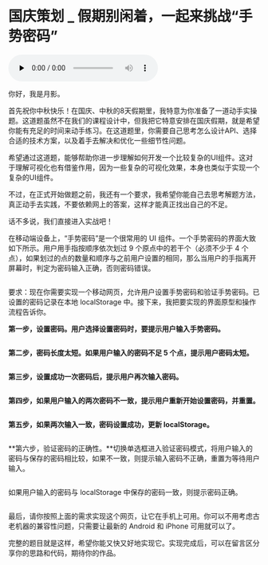 # 国庆策划 _ 假期别闲着，一起来挑战“手势密码”

<audio id="audio" title="国庆策划 | 假期别闲着，一起来挑战“手势密码”" controls="" preload="none"><source id="mp3" src="https://static001.geekbang.org/resource/audio/65/cc/6503ec59e4e146f59d93cbde1d36d9cc.mp3"></audio>

你好，我是月影。

首先祝你中秋快乐！在国庆、中秋的8天假期里，我特意为你准备了一道动手实操题。这道题虽然不在我们的课程设计中，但我把它特意安排在国庆假期，就是希望你能有充足的时间来动手练习。在这道题里，你需要自己思考怎么设计API、选择合适的技术方案，以及着手去解决和优化一些细节性问题。

希望通过这道题，能够帮助你进一步理解如何开发一个比较复杂的UI组件。这对于理解可视化也有借鉴作用，因为一些复杂的可视化效果，本身也类似于实现一个复杂的UI组件。

不过，在正式开始做题之前，我还有一个要求，我希望你能自己去思考解题方法，真正动手去实践，不要依赖网上的答案，这样才能真正找出自己的不足。

话不多说，我们直接进入实战吧！

在移动端设备上，“手势密码”是一个很常用的 UI 组件。一个手势密码的界面大致如下所示。用户用手指按顺序依次划过 9 个原点中的若干个（必须不少于 4 个点），如果划过的点的数量和顺序与之前用户设置的相同，那么当用户的手指离开屏幕时，判定为密码输入正确，否则密码错误。

<img src="https://static001.geekbang.org/resource/image/bc/a3/bc0eebaa18e6667f45fc43e8d5604fa3.jpeg" alt="">

要求：现在你需要实现一个移动网页，允许用户设置手势密码和验证手势密码。已设置的密码记录在本地 localStorage 中。接下来，我把要实现的界面原型和操作流程告诉你。

**第一步，设置密码。用户选择设置密码时，要提示用户输入手势密码。**

<img src="https://static001.geekbang.org/resource/image/cb/d0/cb4fba8a7cd29f8beb8c4111e958d2d0.jpeg" alt="">

**第二步，密码长度太短。如果用户输入的密码不足 5 个点，提示用户密码太短。**

<img src="https://static001.geekbang.org/resource/image/a4/4a/a4e8eea8e6bd28a291fc375ccd26884a.jpeg" alt="">

**第三步，设置成功一次密码后，提示用户再次输入密码。**

<img src="https://static001.geekbang.org/resource/image/dd/90/dd0e53a9fdf73de358e77af33c7c9390.jpeg" alt="">

**第四步，如果用户输入的两次密码不一致，提示用户重新开始设置密码，并重置。**

<img src="https://static001.geekbang.org/resource/image/60/ac/600c96162f0675bfc784d9b35d1404ac.jpeg" alt="">

**第五步，如果两次输入一致，密码设置成功，更新 localStorage。**

<img src="https://static001.geekbang.org/resource/image/b4/8e/b4dc1c6b7dcdf98103c22507761e2e8e.jpeg" alt="">

**第六步，验证密码的正确性。**切换单选框进入验证密码模式，将用户输入的密码与保存的密码相比较，如果不一致，则提示输入密码不正确，重置为等待用户输入。

<img src="https://static001.geekbang.org/resource/image/0b/e0/0beb0b75da9a3c3a6d1beecffba004e0.jpeg" alt="">

如果用户输入的密码与 localStorage 中保存的密码一致，则提示密码正确。

<img src="https://static001.geekbang.org/resource/image/e3/5c/e3fa6e124b73b9b0a94b123307c2f05c.jpeg" alt="">

最后，请你按照上面的需求实现这个网页，让它在手机上可用。你可以不用考虑古老机器的兼容性问题，只需要让最新的 Android 和 iPhone 可用就可以了。

完整的题目就是这样，希望你能又快又好地实现它。实现完成后，可以在留言区分享你的思路和代码，期待你的作品。
